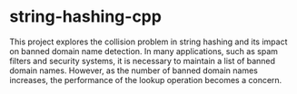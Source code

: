 # string-hashing-cpp
This project explores the collision problem in string hashing and its impact on banned domain name detection. In many applications, such as spam filters and security systems, it is necessary to maintain a list of banned domain names. However, as the number of banned domain names increases, the performance of the lookup operation becomes a concern.
